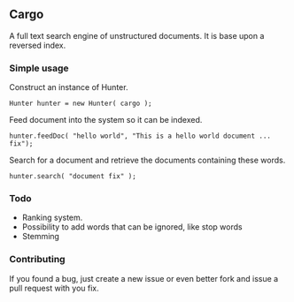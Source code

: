 ## Cargo ##

A full text search engine of unstructured documents. It is base upon a reversed index.

### Simple usage ###

Construct an instance of Hunter.

	Hunter hunter = new Hunter( cargo );

Feed document into the system so it can be indexed.

	hunter.feedDoc( "hello world", "This is a hello world document ... fix");

Search for a document and retrieve the documents containing these words.

	hunter.search( "document fix" );

### Todo ###

- Ranking system.
- Possibility to add words that can be ignored, like stop words
- Stemming

### Contributing ###
 
If you found a bug, just create a new issue or even better fork and issue a
pull request with you fix.
